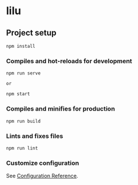 # lilu

## Project setup
```
npm install
```

### Compiles and hot-reloads for development
```
npm run serve

or 

npm start
```

### Compiles and minifies for production
```
npm run build
```

### Lints and fixes files
```
npm run lint
```

### Customize configuration
See [Configuration Reference](https://cli.vuejs.org/config/).
